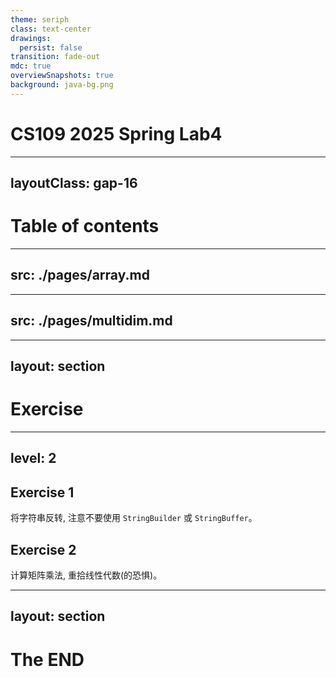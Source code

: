 ```yaml
---
theme: seriph
class: text-center
drawings:
  persist: false
transition: fade-out
mdc: true
overviewSnapshots: true
background: java-bg.png
---
```

# CS109 2025 Spring Lab4

---
layoutClass: gap-16
---
# Table of contents

<Toc v-click minDepth="1" maxDepth="5" columns="1"></Toc>

---
src: ./pages/array.md
---

---
src: ./pages/multidim.md
---

---
layout: section
---
# Exercise

---
level: 2
---
## Exercise 1

将字符串反转, 注意不要使用 `StringBuilder` 或 `StringBuffer`。

## Exercise 2

计算矩阵乘法, 重拾线性代数(的恐惧)。

---
layout: section
---
# The END
